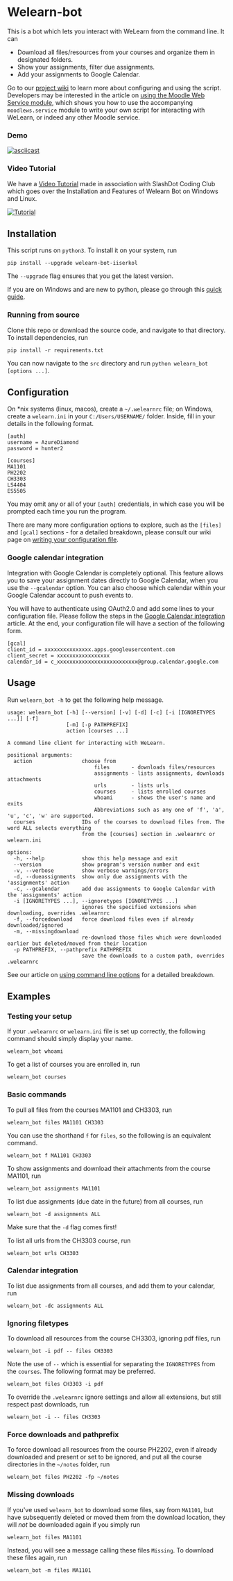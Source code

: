 # Welearn-bot
This is a bot which lets you interact with WeLearn from the command line. It can
- Download all files/resources from your courses and organize them in designated folders.
- Show your assignments, filter due assignments.
- Add your assignments to Google Calendar.


Go to our [project wiki](https://github.com/ParthBibekar/Welearn-bot/wiki) to learn more about configuring and using the script.
Developers may be interested in the article on [using the Moodle Web Service module](https://github.com/ParthBibekar/Welearn-bot/wiki/Using-the-Moodle-Web-Service-module),
which shows you how to use the accompanying `moodlews.service` module to write your own script for interacting with WeLearn, or indeed any other Moodle service.

### Demo
[![asciicast](https://asciinema.org/a/LuVrCehQKXCBeCeXNRUZqgLdm.svg)](https://asciinema.org/a/LuVrCehQKXCBeCeXNRUZqgLdm)

### Video Tutorial
We have a [Video Tutorial](https://youtu.be/hZfAOyDvK70) made in association with SlashDot Coding Club which goes over the Installation and Features of Welearn Bot on Windows and Linux.

[![Tutorial](https://i.imgur.com/phA0DuJ.png)](http://www.youtube.com/watch?v=hZfAOyDvK70 "SlashDot Tutorials: WelearnBot")

## Installation
This script runs on `python3`. To install it on your system, run
```
pip install --upgrade welearn-bot-iiserkol
```
The `--upgrade` flag ensures that you get the latest version.

If you are on Windows and are new to python, please go through this [quick guide](https://github.com/ParthBibekar/Welearn-bot/wiki/Installing-python-3.x-and-pip-on-Windows).

### Running from source
Clone this repo or download the source code, and navigate to that directory. To install dependencies, run
```
pip install -r requirements.txt
```
You can now navigate to the `src` directory and run `python welearn_bot [options ...]`.

## Configuration
On \*nix systems (linux, macos), create a `~/.welearnrc` file; on Windows, create a `welearn.ini` in your `C:/Users/USERNAME/` folder.
Inside, fill in your details in the following format.

```
[auth]
username = AzureDiamond
password = hunter2

[courses]
MA1101
PH2202
CH3303
LS4404
ES5505
```

You may omit any or all of your `[auth]` credentials, in which case you will be prompted each time you run the program.

There are many more configuration options to explore, such as the `[files]` and `[gcal]` sections - for a detailed breakdown, please consult our
wiki page on [writing your configuration file](https://github.com/ParthBibekar/Welearn-bot/wiki/Writing-your-configuration-file).

### Google calendar integration
Integration with Google Calendar is completely optional. This feature allows you to save your assignment dates directly to Google Calendar, when you use the `--gcalendar` option.
You can also choose which calendar within your Google Calendar account to push events to.

You will have to authenticate using OAuth2.0 and add some lines to your configuration file.
Please follow the steps in the [Google Calendar integration](https://github.com/ParthBibekar/Welearn-bot/wiki/Google-Calendar-integration) article.
At the end, your configuration file will have a section of the following form.
```
[gcal]
client_id = xxxxxxxxxxxxxxx.apps.googleusercontent.com
client_secret = xxxxxxxxxxxxxxxxx
calendar_id = c_xxxxxxxxxxxxxxxxxxxxxxxxxx@group.calendar.google.com
```

## Usage
Run `welearn_bot -h` to get the following help message.
```
usage: welearn_bot [-h] [--version] [-v] [-d] [-c] [-i [IGNORETYPES ...]] [-f]
                   [-m] [-p PATHPREFIX]
                   action [courses ...]

A command line client for interacting with WeLearn.

positional arguments:
  action                choose from
                            files       - downloads files/resources
                            assignments - lists assignments, downloads attachments
                            urls        - lists urls
                            courses     - lists enrolled courses
                            whoami      - shows the user's name and exits
                            Abbreviations such as any one of 'f', 'a', 'u', 'c', 'w' are supported.
  courses               IDs of the courses to download files from. The word ALL selects everything
                        from the [courses] section in .welearnrc or welearn.ini

options:
  -h, --help            show this help message and exit
  --version             show program's version number and exit
  -v, --verbose         show verbose warnings/errors
  -d, --dueassignments  show only due assignments with the 'assignments' action
  -c, --gcalendar       add due assignments to Google Calendar with the 'assignments' action
  -i [IGNORETYPES ...], --ignoretypes [IGNORETYPES ...]
                        ignores the specified extensions when downloading, overrides .welearnrc
  -f, --forcedownload   force download files even if already downloaded/ignored
  -m, --missingdownload
                        re-download those files which were downloaded earlier but deleted/moved from their location
  -p PATHPREFIX, --pathprefix PATHPREFIX
                        save the downloads to a custom path, overrides .welearnrc
```
See our article on [using command line options](https://github.com/ParthBibekar/Welearn-bot/wiki/Using-command-line-options) for a detailed breakdown.

## Examples
### Testing your setup
If your `.welearnrc` or `welearn.ini` file is set up correctly, the following command should simply display your name.
```
welearn_bot whoami
```
To get a list of courses you are enrolled in, run
```
welearn_bot courses
```
### Basic commands
To pull all files from the courses MA1101 and CH3303, run
```
welearn_bot files MA1101 CH3303
```
You can use the shorthand `f` for `files`, so the following is an equivalent command.
```
welearn_bot f MA1101 CH3303
```
To show assignments and download their attachments from the course MA1101, run
```
welearn_bot assignments MA1101
```
To list due assignments (due date in the future) from all courses, run
```
welearn_bot -d assignments ALL
```
Make sure that the `-d` flag comes first!

To list all urls from the CH3303 course, run
```
welearn_bot urls CH3303
```
### Calendar integration
To list due assignments from all courses, and add them to your calendar, run
```
welearn_bot -dc assignments ALL
```
### Ignoring filetypes
To download all resources from the course CH3303, ignoring pdf files, run
```
welearn_bot -i pdf -- files CH3303
```
Note the use of `--` which is essential for separating the `IGNORETYPES` from the `courses`. The following format may be preferred.
```
welearn_bot files CH3303 -i pdf
```
To override the `.welearnrc` ignore settings and allow all extensions, but still respect past downloads, run 
```
welearn_bot -i -- files CH3303
```
### Force downloads and pathprefix
To force download all resources from the course PH2202, even if already downloaded and present or set to be ignored, 
and put all the course directories in the `~/notes` folder, run
```
welearn_bot files PH2202 -fp ~/notes 
```

### Missing downloads
If you've used `welearn_bot` to download some files, say from `MA1101`, but have subsequently deleted or moved them from the download location,
they will _not_ be downloaded again if you simply run
```
welearn_bot files MA1101
```
Instead, you will see a message calling these files `Missing`. To download these files again, run
```
welearn_bot -m files MA1101
```

